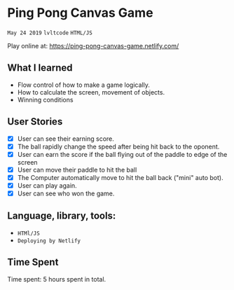 Ping Pong Canvas Game
===
`May 24 2019` `lvltcode` `HTML/JS`

Play online at: https://ping-pong-canvas-game.netlify.com/

## What I learned
* Flow control of how to make a game logically.
* How to calculate the screen, movement of objects.
* Winning conditions

## User Stories
- [x] User can see their earning score.
- [x] The ball rapidly change the speed after being hit back to the oponent.
- [x] User can earn the score if the ball flying out of the paddle to edge of the screen
- [x] User can move their paddle to hit the ball
- [x] The Computer automatically move to hit the ball back ("mini" auto bot).
- [X] User can play again.
- [x] User can see who won the game.

## Language, library, tools:
* `HTMl/JS`
* `Deploying by Netlify`

## Time Spent

Time spent: 5 hours spent in total.
